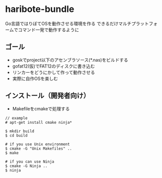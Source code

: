 # haribote-bundle

Go言語ではりぼてOSを動作させる環境を作る
できるだけマルチプラットフォームでコマンド一発で動作するように

## ゴール

- goskでproject以下のアセンブラソース(*.nas)をビルドする
- gofat12(仮)でFAT12のディスクに書き込む
- リンカーをどうにかして作って動作させる
- 実際に自作OSを楽しむ

## インストール（開発者向け）

- Makefileをcmakeで処理する

```
// example
# apt-get install cmake ninja*

$ mkdir build
$ cd build

# if you use Unix environment
$ cmake -G "Unix Makefiles" ..
$ make

# if you can use Ninja
$ cmake -G Ninja ..
$ ninja
```
